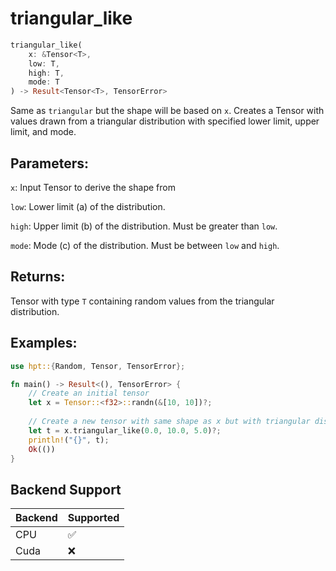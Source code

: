 # triangular_like
```rust
triangular_like(
    x: &Tensor<T>,
    low: T,
    high: T,
    mode: T
) -> Result<Tensor<T>, TensorError>
```
Same as `triangular` but the shape will be based on `x`. Creates a Tensor with values drawn from a triangular distribution with specified lower limit, upper limit, and mode.

## Parameters:
`x`: Input Tensor to derive the shape from

`low`: Lower limit (a) of the distribution.

`high`: Upper limit (b) of the distribution. Must be greater than `low`.

`mode`: Mode (c) of the distribution. Must be between `low` and `high`.

## Returns:
Tensor with type `T` containing random values from the triangular distribution.

## Examples:
```rust
use hpt::{Random, Tensor, TensorError};

fn main() -> Result<(), TensorError> {
    // Create an initial tensor
    let x = Tensor::<f32>::randn(&[10, 10])?;
    
    // Create a new tensor with same shape as x but with triangular distribution
    let t = x.triangular_like(0.0, 10.0, 5.0)?;
    println!("{}", t);
    Ok(())
}
```
## Backend Support
| Backend | Supported |
|---------|-----------|
| CPU     | ✅         |
| Cuda    | ❌        |